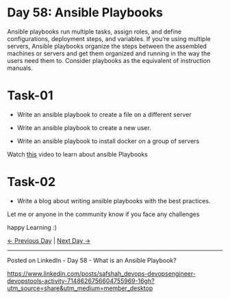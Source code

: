 # Day 58: Ansible Playbooks

Ansible playbooks run multiple tasks, assign roles, and define configurations, deployment steps, and variables. If you’re using multiple servers, Ansible playbooks organize the steps between the assembled machines or servers and get them organized and running in the way the users need them to. Consider playbooks as the equivalent of instruction manuals.

# Task-01

- Write an ansible playbook to create a file on a different server

- Write an ansible playbook to create a new user.

- Write an ansible playbook to install docker on a group of servers

Watch [this](https://youtu.be/089mRKoJTzo) video to learn about ansible Playbooks

# Task-02

- Write a blog about writing ansible playbooks with the best practices.

Let me or anyone in the community know if you face any challenges

happy Learning :)

[← Previous Day](../day57/README.md) | [Next Day →](../day59/README.md)

-------------------------------------------------------

Posted on LinkedIn - Day 58 - What is an Ansible Playbook?

https://www.linkedin.com/posts/safshah_devops-devopsengineer-devopstools-activity-7148626756604755969-16gh?utm_source=share&utm_medium=member_desktop